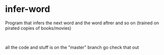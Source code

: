 # infer-word
Program that infers the next word and the word aftrer and so on (trained on pirated copies of books/movies)

<br>

all the code and stuff is on the "master" branch go check that out 

